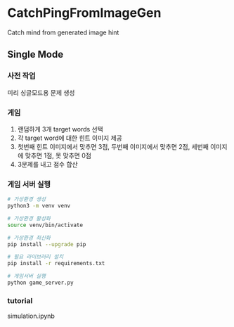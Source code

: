 # CatchPingFromImageGen
Catch mind from generated image hint


## Single Mode

### 사전 작업

미리 싱글모드용 문제 생성

### 게임

1. 랜덤하게 3개 target words 선택
2. 각 target word에 대한 힌트 이미지 제공
3. 첫번째 힌트 이미지에서 맞추면 3점, 두번째 이미지에서 맞추면 2점, 세번째 이미지에 맞추면 1점, 못 맞추면 0점
4. 3문제를 내고 점수 합산

### 게임 서버 실행

```bash
# 가상환경 생성
python3 -m venv venv

# 가상환경 활성화
source venv/bin/activate

# 가상환경 최신화
pip install --upgrade pip

# 필요 라이브러리 설치
pip install -r requirements.txt

# 게임서버 실행
python game_server.py
```

### tutorial

simulation.ipynb


